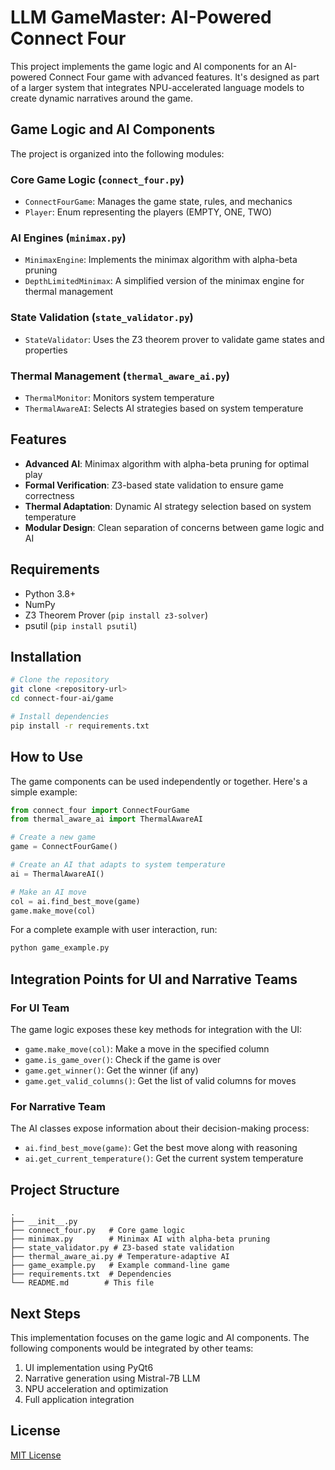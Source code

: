 # LLM GameMaster: AI-Powered Connect Four

This project implements the game logic and AI components for an AI-powered Connect Four game with advanced features. It's designed as part of a larger system that integrates NPU-accelerated language models to create dynamic narratives around the game.

## Game Logic and AI Components

The project is organized into the following modules:

### Core Game Logic (`connect_four.py`)

- `ConnectFourGame`: Manages the game state, rules, and mechanics
- `Player`: Enum representing the players (EMPTY, ONE, TWO)

### AI Engines (`minimax.py`)

- `MinimaxEngine`: Implements the minimax algorithm with alpha-beta pruning
- `DepthLimitedMinimax`: A simplified version of the minimax engine for thermal management

### State Validation (`state_validator.py`)

- `StateValidator`: Uses the Z3 theorem prover to validate game states and properties

### Thermal Management (`thermal_aware_ai.py`)

- `ThermalMonitor`: Monitors system temperature
- `ThermalAwareAI`: Selects AI strategies based on system temperature

## Features

- **Advanced AI**: Minimax algorithm with alpha-beta pruning for optimal play
- **Formal Verification**: Z3-based state validation to ensure game correctness
- **Thermal Adaptation**: Dynamic AI strategy selection based on system temperature
- **Modular Design**: Clean separation of concerns between game logic and AI

## Requirements

- Python 3.8+
- NumPy
- Z3 Theorem Prover (`pip install z3-solver`)
- psutil (`pip install psutil`)

## Installation

```bash
# Clone the repository
git clone <repository-url>
cd connect-four-ai/game

# Install dependencies
pip install -r requirements.txt
```

## How to Use

The game components can be used independently or together. Here's a simple example:

```python
from connect_four import ConnectFourGame
from thermal_aware_ai import ThermalAwareAI

# Create a new game
game = ConnectFourGame()

# Create an AI that adapts to system temperature
ai = ThermalAwareAI()

# Make an AI move
col = ai.find_best_move(game)
game.make_move(col)
```

For a complete example with user interaction, run:

```bash
python game_example.py
```

## Integration Points for UI and Narrative Teams

### For UI Team

The game logic exposes these key methods for integration with the UI:

- `game.make_move(col)`: Make a move in the specified column
- `game.is_game_over()`: Check if the game is over
- `game.get_winner()`: Get the winner (if any)
- `game.get_valid_columns()`: Get the list of valid columns for moves

### For Narrative Team

The AI classes expose information about their decision-making process:

- `ai.find_best_move(game)`: Get the best move along with reasoning
- `ai.get_current_temperature()`: Get the current system temperature

## Project Structure

```
.
├── __init__.py
├── connect_four.py   # Core game logic
├── minimax.py        # Minimax AI with alpha-beta pruning
├── state_validator.py # Z3-based state validation
├── thermal_aware_ai.py # Temperature-adaptive AI
├── game_example.py   # Example command-line game
├── requirements.txt  # Dependencies
└── README.md        # This file
```

## Next Steps

This implementation focuses on the game logic and AI components. The following components would be integrated by other teams:

1. UI implementation using PyQt6
2. Narrative generation using Mistral-7B LLM
3. NPU acceleration and optimization
4. Full application integration

## License

[MIT License](LICENSE) 